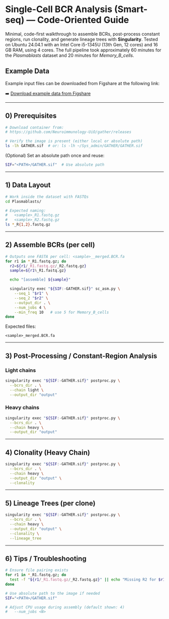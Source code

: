 # Single-Cell BCR Analysis (Smart-seq) — Code-Oriented Guide

Minimal, code-first walkthrough to assemble BCRs, post-process constant regions, run clonality, and generate lineage trees with **Singularity**. Tested on Ubuntu 24.04.1 with an Intel Core i5-1345U (13th Gen, 12 cores) and 16 GB RAM, using 4 cores. The full pipeline took approximately 60 minutes for the *Plasmablasts* dataset and 20 minutes for *Memory_B_cells*.

## Example Data

Example input files can be downloaded from Figshare at the following link:


➡️ [Download example data from Figshare](https://doi.org/10.6084/m9.figshare.30152848)

---

## 0) Prerequisites

```bash
# Download container from:
# https://github.com/Neuroimmunology-UiO/gather/releases

# Verify the image is present (either local or absolute path)
ls -lh GATHER.sif  # or: ls -lh ~/Sys_admin/GATHER/GATHER.sif
```

(Optional) Set an absolute path once and reuse:
```bash
SIF="<PATH>/GATHER.sif"  # Use absolute path
```

---

## 1) Data Layout

```bash
# Work inside the dataset with FASTQs
cd Plasmablasts/

# Expected naming:
#   <sample>_R1.fastq.gz
#   <sample>_R2.fastq.gz
ls *_R{1,2}.fastq.gz
```

---

## 2) Assemble BCRs (per cell)

```bash
# Outputs one FASTA per cell: <sample>__merged.BCR.fa
for r1 in *_R1.fastq.gz; do
  r2=${r1/_R1.fastq.gz/_R2.fastq.gz}
  sample=${r1%_R1.fastq.gz}

  echo "[assemble] ${sample}"

  singularity exec "${SIF:-GATHER.sif}" sc_asm.py \
    --seq_1 "$r1" \
    --seq_2 "$r2" \
    --output_dir . \
    --num_jobs 4 \
    --min_freq 10   # use 5 for Memory_B_cells
done
```

Expected files:
```text
<sample>_merged.BCR.fa
```

---

## 3) Post-Processing / Constant-Region Analysis

### Light chains
```bash
singularity exec "${SIF:-GATHER.sif}" postproc.py \
  --bcrs_dir . \
  --chain light \
  --output_dir "output"
```

### Heavy chains
```bash
singularity exec "${SIF:-GATHER.sif}" postproc.py \
  --bcrs_dir . \
  --chain heavy \
  --output_dir "output"
```

---

## 4) Clonality (Heavy Chain)

```bash
singularity exec "${SIF:-GATHER.sif}" postproc.py \
  --bcrs_dir . \
  --chain heavy \
  --output_dir "output" \
  --clonality
```
---

## 5) Lineage Trees (per clone)

```bash
singularity exec "${SIF:-GATHER.sif}" postproc.py \
  --bcrs_dir . \
  --chain heavy \
  --output_dir "output" \
  --clonality \
  --lineage_tree
```
---

## 6) Tips / Troubleshooting

```bash
# Ensure file pairing exists
for r1 in *_R1.fastq.gz; do
  test -f "${r1/_R1.fastq.gz/_R2.fastq.gz}" || echo "Missing R2 for $r1"
done

# Use absolute path to the image if needed
SIF="<PATH>/GATHER.sif"

# Adjust CPU usage during assembly (default shown: 4)
#   --num_jobs <N>
